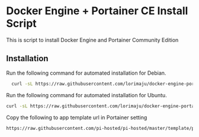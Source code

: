 
# Docker Engine + Portainer CE Install Script

This is script to install Docker Engine and Portainer Community Edition

## Installation

Run the following command for automated installation for Debian.
```bash
  curl -sL https://raw.githubusercontent.com/lorimaju/docker-engine-portainer-ce/main/deb_install.sh | bash
```

Run the following command for automated installation for Ubuntu.
```bash
curl -sL https://raw.githubusercontent.com/lorimaju/docker-engine-portainer-ce/main/ubuntu_install.sh | bash
```

Copy the following to app template url in Portainer setting
```bash
https://raw.githubusercontent.com/pi-hosted/pi-hosted/master/template/portainer-v2-amd64.json
```
